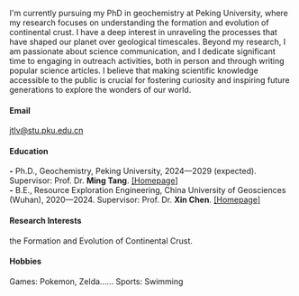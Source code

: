 

  I'm currently pursuing my PhD in geochemistry at Peking University, where my research focuses on understanding the formation and evolution of continental crust. I have a deep interest in unraveling the processes that have shaped our planet over geological timescales. Beyond my research, I am passionate about science communication, and I dedicate significant time to engaging in outreach activities, both in person and through writing popular science articles. I believe that making scientific knowledge accessible to the public is crucial for fostering curiosity and inspiring future generations to explore the wonders of our world.

#### Email
jtlv@stu.pku.edu.cn

#### Education
<strong>-</strong> Ph.D., Geochemistry, Peking University, 2024—2029 (expected). Supervisor: Prof. Dr. <strong>Ming Tang</strong>. [[Homepage]](https://mingtang.me)\
<strong>-</strong> B.E., Resource Exploration Engineering, China University of Geosciences (Wuhan), 2020—2024. Supervisor: Prof. Dr. <strong>Xin Chen</strong>. [[Homepage]](https://grzy.cug.edu.cn/chenxin1/zh_CN/)

#### Research Interests
the Formation and Evolution of Continental Crust.

#### Hobbies
Games: Pokemon, Zelda......
Sports: Swimming